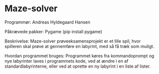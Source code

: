 # Maze-solver

Programmør:
Andreas Hyldegaard Hansen


Påkrævede pakker:
Pygame (pip install pygame)


Beskrivelse:
Maze-solver prøveeksamensprojekt er et lille spil, hvor spilleren skal prøve at gennemføre en labyrint, med så få træk som muligt.


Hvordan programmet bruges:
Programmet køres fra kommandoprompt og nye labyrinter laves i programmets kode, ved at ændre i en af standardlabyrinterne, eller ved at oprette en ny labyrint i en liste af lister.